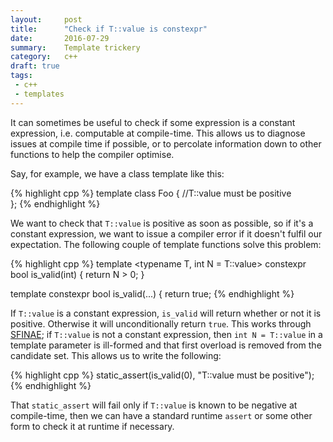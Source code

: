 ```yaml
---
layout:     post
title:      "Check if T::value is constexpr"
date:       2016-07-29
summary:    Template trickery
category:   c++
draft: true
tags:
 - c++
 - templates
---
```


It can sometimes be useful to check if some expression is a constant expression, i.e. computable at compile-time. This allows us to diagnose issues at compile time if possible, or to percolate information down to other functions to help the compiler optimise. 

Say, for example, we have a class template like this:

{% highlight cpp %}
template <class T>
class Foo {
      //T::value must be positive      
};
{% endhighlight %}

We want to check that `T::value` is positive as soon as possible, so if it's a constant expression, we want to issue a compiler error if it doesn't fulfil our expectation. The following couple of template functions solve this problem:

{% highlight cpp %}
template <typename T, int N = T::value>
constexpr bool is_valid(int) {
    return N > 0;
}

template <typename T>
constexpr bool is_valid(...) {
    return true;
{% endhighlight %}

If `T::value` is a constant expression, `is_valid` will return whether or not it is positive. Otherwise it will unconditionally return `true`. This works through [SFINAE](http://en.cppreference.com/w/cpp/language/sfinae); if `T::value` is not a constant expression, then `int N = T::value` in a template parameter is ill-formed and that first overload is removed from the candidate set. This allows us to write the following:

{% highlight cpp %}
static_assert(is_valid<T>(0), "T::value must be positive");
{% endhighlight %}

That `static_assert` will fail only if `T::value` is known to be negative at compile-time, then we can have a standard runtime `assert` or some other form to check it at runtime if necessary.


